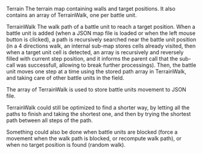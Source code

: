 Terrain
The terrain map containing walls and target positions.
It also contains an array of TerrainWalk, one per battle unit.

TerrainWalk
The walk path of a battle unit to reach a target position.
When a battle unit is added (when a JSON map file is loaded or when the left mouse button is clicked),
a path is recursively searched near the battle unit position
(in a 4 directions walk,
an internal sub-map stores cells already visited,
then when a target unit cell is detected, an array is recursively and reversely filled with current step position,
and it informs the parent call that the sub-call was successfull, allowing to break further processings).
Then, the battle unit moves one step at a time using the stored path array in TerrainWalk, and taking care of other battle units in the field.

The array of TerrainWalk is used to store battle units movement to JSON file.

TerrainWalk could still be optimized to find a shorter way, by letting all the paths to finish and taking the shortest one, and then by trying the shortest path between all steps of the path.

Something could also be done when battle units are blocked (force a movement when the walk path is blocked, or recompute walk path), or when no target position is found (random walk).
